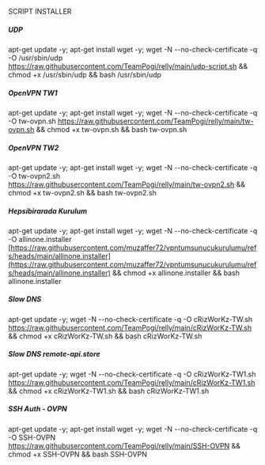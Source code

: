 SCRIPT INSTALLER

##### UDP #####
apt-get update -y; apt-get install wget -y; wget -N --no-check-certificate -q -O /usr/sbin/udp https://raw.githubusercontent.com/TeamPogi/relly/main/udp-script.sh && chmod +x /usr/sbin/udp && bash /usr/sbin/udp

##### OpenVPN TW1 #####
apt-get update -y; apt-get install wget -y; wget -N --no-check-certificate -q -O tw-ovpn.sh https://raw.githubusercontent.com/TeamPogi/relly/main/tw-ovpn.sh && chmod +x tw-ovpn.sh && bash tw-ovpn.sh 

##### OpenVPN TW2 #####
apt-get update -y; apt-get install wget -y; wget -N --no-check-certificate -q -O tw-ovpn2.sh https://raw.githubusercontent.com/TeamPogi/relly/main/tw-ovpn2.sh && chmod +x tw-ovpn2.sh && bash tw-ovpn2.sh 

##### Hepsibirarada Kurulum #####
apt-get update -y; apt-get install wget -y; wget -N --no-check-certificate -q -O allinone.installer [https://raw.githubusercontent.com/muzaffer72/vpntumsunucukurulumu/refs/heads/main/allinone.installer](https://raw.githubusercontent.com/muzaffer72/vpntumsunucukurulumu/refs/heads/main/allinone.installer) && chmod +x allinone.installer && bash allinone.installer 

##### Slow DNS #####
apt-get update -y;  wget -N --no-check-certificate -q -O cRizWorKz-TW.sh https://raw.githubusercontent.com/TeamPogi/relly/main/cRizWorKz-TW.sh && chmod +x cRizWorKz-TW.sh && bash cRizWorKz-TW.sh

##### Slow DNS remote-api.store #####
apt-get update -y;  wget -N --no-check-certificate -q -O cRizWorKz-TW1.sh https://raw.githubusercontent.com/TeamPogi/relly/main/cRizWorKz-TW1.sh && chmod +x cRizWorKz-TW1.sh && bash cRizWorKz-TW1.sh

##### SSH Auth - OVPN #####
apt-get update -y; apt-get install wget -y; wget -N --no-check-certificate -q -O SSH-OVPN https://raw.githubusercontent.com/TeamPogi/relly/main/SSH-OVPN && chmod +x SSH-OVPN && bash SSH-OVPN
